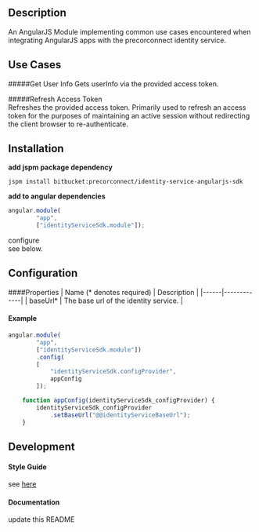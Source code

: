 ## Description
An AngularJS Module implementing common use cases encountered when integrating AngularJS apps
 with the precorconnect identity service.

## Use Cases

#####Get User Info
Gets userInfo via the provided access token.

#####Refresh Access Token  
Refreshes the provided access token. Primarily used to refresh an access token for the
purposes of maintaining an active session without redirecting the client browser to re-authenticate.

## Installation  

**add jspm package dependency**  
```shell
jspm install bitbucket:precorconnect/identity-service-angularjs-sdk
``` 

**add to angular dependencies**
```js
angular.module(
        "app",
        ["identityServiceSdk.module"]);
```
configure  
see below.

## Configuration 
####Properties
| Name (* denotes required) | Description |
|------|-------------|
| baseUrl* | The base url of the identity service. |

#### Example
```js
angular.module(
        "app",
        ["identityServiceSdk.module"])
        .config(
        [
            "identityServiceSdk.configProvider",
            appConfig
        ]);

    function appConfig(identityServiceSdk_configProvider) {
        identityServiceSdk_configProvider
            .setBaseUrl("@@identityServiceBaseUrl");
    }
```

## Development
#### Style Guide
see [here](https://github.com/airbnb/javascript)
#### Documentation
update this README